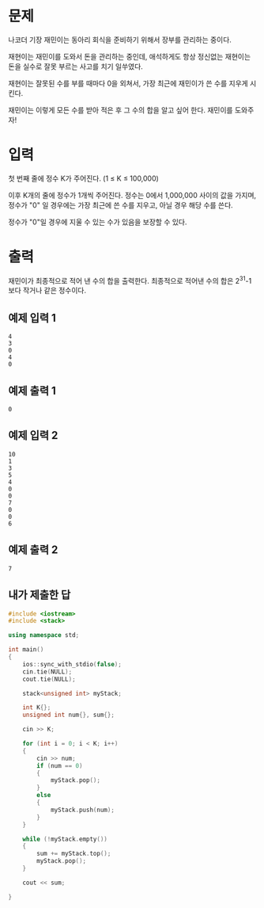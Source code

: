 문제
============
나코더 기장 재민이는 동아리 회식을 준비하기 위해서 장부를 관리하는 중이다.

재현이는 재민이를 도와서 돈을 관리하는 중인데, 애석하게도 항상 정신없는 재현이는 돈을 실수로 잘못 부르는 사고를 치기 일쑤였다.

재현이는 잘못된 수를 부를 때마다 0을 외쳐서, 가장 최근에 재민이가 쓴 수를 지우게 시킨다.

재민이는 이렇게 모든 수를 받아 적은 후 그 수의 합을 알고 싶어 한다. 재민이를 도와주자!

입력
=============
첫 번째 줄에 정수 K가 주어진다. (1 ≤ K ≤ 100,000)

이후 K개의 줄에 정수가 1개씩 주어진다. 정수는 0에서 1,000,000 사이의 값을 가지며, 정수가 "0" 일 경우에는 가장 최근에 쓴 수를 지우고, 아닐 경우 해당 수를 쓴다.

정수가 "0"일 경우에 지울 수 있는 수가 있음을 보장할 수 있다.

출력
================
재민이가 최종적으로 적어 낸 수의 합을 출력한다. 최종적으로 적어낸 수의 합은 2<sup>31</sup>-1보다 작거나 같은 정수이다.

예제 입력 1 
---------------
```
4
3
0
4
0
```
예제 출력 1 
------------
```
0
```
예제 입력 2 
-----------
```
10
1
3
5
4
0
0
7
0
0
6
```
예제 출력 2 
--------------
```
7
```

내가 제출한 답
--------------
```cpp
#include <iostream>
#include <stack>

using namespace std;

int main()
{
	ios::sync_with_stdio(false);
	cin.tie(NULL);
	cout.tie(NULL);

	stack<unsigned int> myStack;

	int K{};
	unsigned int num{}, sum{};

	cin >> K;

	for (int i = 0; i < K; i++)
	{
		cin >> num;
		if (num == 0)
		{
			myStack.pop();
		}
		else
		{
			myStack.push(num);
		}
	}

	while (!myStack.empty())
	{
		sum += myStack.top();
		myStack.pop();
	}

	cout << sum;

}
```
